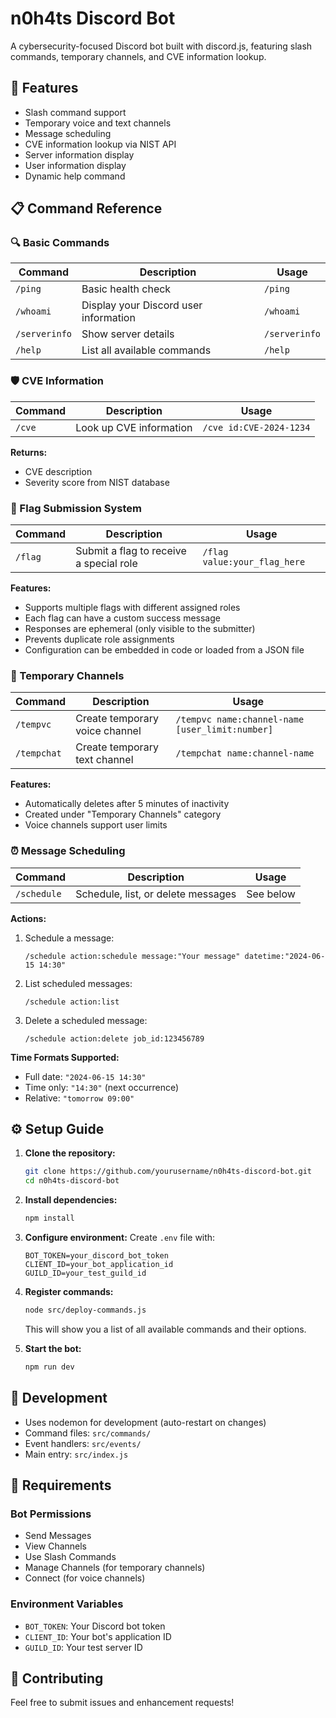 # n0h4ts Discord Bot

A cybersecurity-focused Discord bot built with discord.js, featuring slash commands, temporary channels, and CVE information lookup.

## 🚀 Features

- Slash command support
- Temporary voice and text channels
- Message scheduling
- CVE information lookup via NIST API
- Server information display
- User information display
- Dynamic help command

## 📋 Command Reference

### 🔍 Basic Commands

| Command | Description | Usage |
|---------|-------------|-------|
| `/ping` | Basic health check | `/ping` |
| `/whoami` | Display your Discord user information | `/whoami` |
| `/serverinfo` | Show server details | `/serverinfo` |
| `/help` | List all available commands | `/help` |

### 🛡️ CVE Information

| Command | Description | Usage |
|---------|-------------|-------|
| `/cve` | Look up CVE information | `/cve id:CVE-2024-1234` |

**Returns:**
- CVE description
- Severity score from NIST database

### 🏁 Flag Submission System

| Command | Description | Usage |
|---------|-------------|-------|
| `/flag` | Submit a flag to receive a special role | `/flag value:your_flag_here` |

**Features:**
- Supports multiple flags with different assigned roles
- Each flag can have a custom success message
- Responses are ephemeral (only visible to the submitter)
- Prevents duplicate role assignments
- Configuration can be embedded in code or loaded from a JSON file

### 🎤 Temporary Channels

| Command | Description | Usage |
|---------|-------------|-------|
| `/tempvc` | Create temporary voice channel | `/tempvc name:channel-name [user_limit:number]` |
| `/tempchat` | Create temporary text channel | `/tempchat name:channel-name` |

**Features:**
- Automatically deletes after 5 minutes of inactivity
- Created under "Temporary Channels" category
- Voice channels support user limits

### ⏰ Message Scheduling

| Command | Description | Usage |
|---------|-------------|-------|
| `/schedule` | Schedule, list, or delete messages | See below |

**Actions:**
1. Schedule a message:
   ```
   /schedule action:schedule message:"Your message" datetime:"2024-06-15 14:30"
   ```

2. List scheduled messages:
   ```
   /schedule action:list
   ```

3. Delete a scheduled message:
   ```
   /schedule action:delete job_id:123456789
   ```

**Time Formats Supported:**
- Full date: `"2024-06-15 14:30"`
- Time only: `"14:30"` (next occurrence)
- Relative: `"tomorrow 09:00"`

## ⚙️ Setup Guide

1. **Clone the repository:**
   ```bash
   git clone https://github.com/yourusername/n0h4ts-discord-bot.git
   cd n0h4ts-discord-bot
   ```

2. **Install dependencies:**
   ```bash
   npm install
   ```

3. **Configure environment:**
   Create `.env` file with:
   ```
   BOT_TOKEN=your_discord_bot_token
   CLIENT_ID=your_bot_application_id
   GUILD_ID=your_test_guild_id
   ```

4. **Register commands:**
   ```bash
   node src/deploy-commands.js
   ```
   This will show you a list of all available commands and their options.

5. **Start the bot:**
   ```bash
   npm run dev
   ```

## 🔧 Development

- Uses nodemon for development (auto-restart on changes)
- Command files: `src/commands/`
- Event handlers: `src/events/`
- Main entry: `src/index.js`

## 📝 Requirements

### Bot Permissions
- Send Messages
- View Channels
- Use Slash Commands
- Manage Channels (for temporary channels)
- Connect (for voice channels)

### Environment Variables
- `BOT_TOKEN`: Your Discord bot token
- `CLIENT_ID`: Your bot's application ID
- `GUILD_ID`: Your test server ID

## 🤝 Contributing

Feel free to submit issues and enhancement requests!
